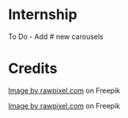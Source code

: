 # Internship
To Do - Add # new carousels
# Credits
<a href="https://www.freepik.com/free-vector/illustration-businesswoman_2606518.htm#query=anonymous%20female%20user&position=3&from_view=search&track=ais&uuid=435c1148-a1e2-43a1-9545-ee17f0a4ffbe">Image by rawpixel.com</a> on Freepik

<a href="https://www.freepik.com/free-vector/illustration-businessman_2606517.htm#query=anonymous%20user&position=2&from_view=keyword&track=ais&uuid=d7064297-5b24-4d72-8804-9ba6c537c028">Image by rawpixel.com</a> on Freepik
